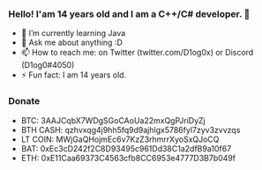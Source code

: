 ### Hello! I'am 14 years old and I am a C++/C# developer. 👋

- 🌱 I’m currently learning Java
- 💬 Ask me about anything :D
- 📫 How to reach me: on Twitter (twitter.com/D1og0x) or Discord (D1og0#4050)
- ⚡ Fun fact: I am 14 years old.

### Donate

- BTC: 3AAJCqbX7WDgSGoCAoUa22mxQgPJriDyZj
- BTH CASH: qzhvxqg4j9hh5fq9d9ajhlgx5786fyl7zyv3zvvzqs
- LT COIN: MWjGaQHojmEc6v7KzZ3rhmrrXyoSxQJoCQ
- BAT: 0xEc3cD242f2C8D93495c961Dd38C1a2dfB9a10f67
- ETH: 0xE11Caa69373C4563cfb8CC6953e4777D3B7b049f


<!--
**D1og0/D1og0** is a ✨ _special_ ✨ repository because its `README.md` (this file) appears on your GitHub profile.

Here are some ideas to get you started:

- 🔭 I’m currently working on ...
- 🌱 I’m currently learning ...
- 👯 I’m looking to collaborate on ...
- 🤔 I’m looking for help with ...
- 💬 Ask me about ...
- 📫 How to reach me: ...
- 😄 Pronouns: ...
- ⚡ Fun fact: ...
-->
